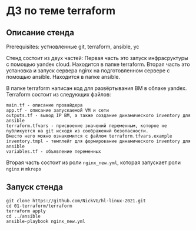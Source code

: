 # ДЗ по теме terraform

## Описание стенда
Prerequisites:
устновленные git, terraform, ansible, yc

Стенд состоит из двух частей:
Первая часть это запуск инфрасруктуры с помощью yandex cloud. Находится в папке terraform.
Вторая часть это установка и запуск сервера nginx на подготовленном сервере с помощью ansible. Находится в папке ansible.


В папке terraform написан код для развёртывания ВМ в облаке yandex.
Terraform состоит из следующих файлов:
```
main.tf - описание провайдера
app.tf - описание запускаемой VM и сети
outputs.tf - вывод IP ВМ, а также создание динамического inventory для ansible
terraform.tfvars - присвоение значений переменным, которое не публикуется на git исходя из соображений безопасности.
Вместо него можно ознакомится с файлом terraform.tfvars.example
inventory.tmpl - темплейт для формирование динамического inventory для ansible
variables.tf - объявление переменных
```

Вторая часть состоит из роли `nginx_new.yml`, которая запускает роли `nginx` и `mkrepo`

## Запуск стенда
```
git clone https://github.com/NickVG/hl-linux-2021.git
cd 01-terraform/terraform
terraform apply
cd ../ansible
ansible-playbook nginx_new.yml
```
